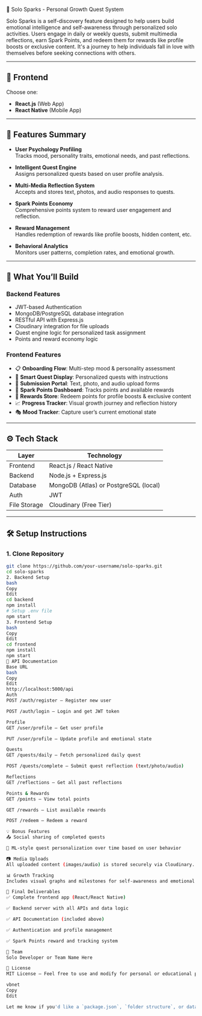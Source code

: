  🌟 Solo Sparks - Personal Growth Quest System

Solo Sparks is a self-discovery feature designed to help users build emotional intelligence and self-awareness through personalized solo activities. Users engage in daily or weekly quests, submit multimedia reflections, earn Spark Points, and redeem them for rewards like profile boosts or exclusive content. It's a journey to help individuals fall in love with themselves before seeking connections with others.



---

## 📱 Frontend
Choose one:
- **React.js** (Web App)
- **React Native** (Mobile App)

---

## 🌈 Features Summary

- **User Psychology Profiling**  
  Tracks mood, personality traits, emotional needs, and past reflections.

- **Intelligent Quest Engine**  
  Assigns personalized quests based on user profile analysis.

- **Multi-Media Reflection System**  
  Accepts and stores text, photos, and audio responses to quests.

- **Spark Points Economy**  
  Comprehensive points system to reward user engagement and reflection.

- **Reward Management**  
  Handles redemption of rewards like profile boosts, hidden content, etc.

- **Behavioral Analytics**  
  Monitors user patterns, completion rates, and emotional growth.

---

## 🚀 What You’ll Build

### Backend Features
- JWT-based Authentication
- MongoDB/PostgreSQL database integration
- RESTful API with Express.js
- Cloudinary integration for file uploads
- Quest engine logic for personalized task assignment
- Points and reward economy logic

### Frontend Features
- 📋 **Onboarding Flow**: Multi-step mood & personality assessment
- 📆 **Smart Quest Display**: Personalized quests with instructions
- 📝 **Submission Portal**: Text, photo, and audio upload forms
- 💎 **Spark Points Dashboard**: Tracks points and available rewards
- 🎁 **Rewards Store**: Redeem points for profile boosts & exclusive content
- 📈 **Progress Tracker**: Visual growth journey and reflection history
- 🎭 **Mood Tracker**: Capture user’s current emotional state

---

## ⚙️ Tech Stack

| Layer        | Technology              |
|--------------|--------------------------|
| Frontend     | React.js / React Native  |
| Backend      | Node.js + Express.js     |
| Database     | MongoDB (Atlas) or PostgreSQL (local) |
| Auth         | JWT                      |
| File Storage | Cloudinary (Free Tier)   |

---

## 🛠️ Setup Instructions

### 1. Clone Repository
```bash
git clone https://github.com/your-username/solo-sparks.git
cd solo-sparks
2. Backend Setup
bash
Copy
Edit
cd backend
npm install
# Setup .env file
npm start
3. Frontend Setup
bash
Copy
Edit
cd frontend
npm install
npm start
📘 API Documentation
Base URL
bash
Copy
Edit
http://localhost:5000/api
Auth
POST /auth/register – Register new user

POST /auth/login – Login and get JWT token

Profile
GET /user/profile – Get user profile

PUT /user/profile – Update profile and emotional state

Quests
GET /quests/daily – Fetch personalized daily quest

POST /quests/complete – Submit quest reflection (text/photo/audio)

Reflections
GET /reflections – Get all past reflections

Points & Rewards
GET /points – View total points

GET /rewards – List available rewards

POST /redeem – Redeem a reward

💡 Bonus Features
📤 Social sharing of completed quests

🤖 ML-style quest personalization over time based on user behavior

📷 Media Uploads
All uploaded content (images/audio) is stored securely via Cloudinary.

📊 Growth Tracking
Includes visual graphs and milestones for self-awareness and emotional progress.

🏁 Final Deliverables
✅ Complete frontend app (React/React Native)

✅ Backend server with all APIs and data logic

✅ API Documentation (included above)

✅ Authentication and profile management

✅ Spark Points reward and tracking system

👥 Team
Solo Developer or Team Name Here

📄 License
MIT License – Feel free to use and modify for personal or educational purposes.

vbnet
Copy
Edit

Let me know if you'd like a `package.json`, `folder structure`, or database schema added to this
